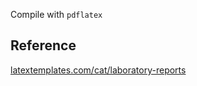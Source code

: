 Compile with `pdflatex`

## Reference
[latextemplates.com/cat/laboratory-reports](https://www.latextemplates.com/cat/laboratory-reports)
